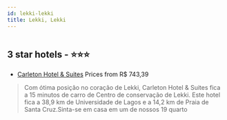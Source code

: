 ```yaml
---
id: lekki-lekki
title: Lekki, Lekki
---
```


<center><img src="https://i.travelapi.com/hotels/32000000/31490000/31489600/31489567/160306ee_z.jpg" alt="" /></center>


##  3 star hotels - ⭐️⭐️⭐️

-    [Carleton Hotel & Suites](https://www.hurb.com/br/aud/https://www.hurb.com/br/hotels/lekki/carleton-hotel-suites-HT-XACX?cmp=18055) Prices from R$ 743,39
   > Com ótima posição no coração de Lekki, Carleton Hotel & Suites fica a 15 minutos de carro de Centro de conservação de Lekki.   Este hotel fica a 38,9 km de Universidade de Lagos e a 14,2 km de Praia de Santa Cruz.Sinta-se em casa em um de nossos 19 quarto

